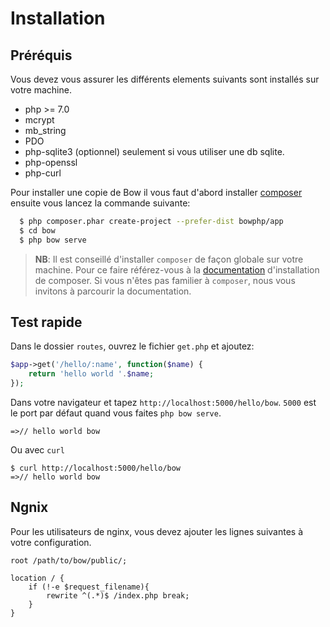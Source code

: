 # Installation

## Préréquis

Vous devez vous assurer les différents elements suivants sont installés sur votre machine.

* php >= 7.0
* mcrypt
* mb_string
* PDO
* php-sqlite3 (optionnel) seulement si vous utiliser une db sqlite.
* php-openssl
* php-curl

Pour installer une copie de Bow il vous faut d'abord installer [composer](https://getcomposer.org) ensuite vous lancez la commande suivante:

```sh
  $ php composer.phar create-project --prefer-dist bowphp/app
  $ cd bow
  $ php bow serve
```

> __NB__: Il est conseillé d'installer `composer` de façon globale sur votre machine. Pour ce faire référez-vous à la [documentation](https://getcomposer.org/download) d'installation de composer.
> Si vous n'êtes pas familier à `composer`, nous vous invitons à parcourir la documentation.

## Test rapide

Dans le dossier `routes`, ouvrez le fichier `get.php` et ajoutez:

```php
$app->get('/hello/:name', function($name) {
    return 'hello world '.$name;
});
```

Dans votre navigateur et tapez `http://localhost:5000/hello/bow`. `5000` est le port par défaut quand vous faites `php bow serve`.
```
=>// hello world bow
```

Ou avec `curl`
```
$ curl http://localhost:5000/hello/bow
=>// hello world bow
```

## Ngnix

Pour les utilisateurs de nginx, vous devez ajouter les lignes suivantes à votre configuration.

```nginx
root /path/to/bow/public/;

location / {
	if (!-e $request_filename){
		rewrite ^(.*)$ /index.php break;
	}
}
```